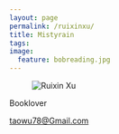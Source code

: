```yaml
---
layout: page
permalink: /ruixinxu/
title: Mistyrain
tags:
image:
  feature: bobreading.jpg
---
```

<figure>
  <img src="{{ site.url }}/images/bobreading.jpg" alt="Ruixin Xu" itemprop="image" class="post-avatar img-circle img-responsive">
  <!--<figcaption>Ruixin Xu</figcaption>-->
</figure>

Booklover

taowu78@Gmail.com
